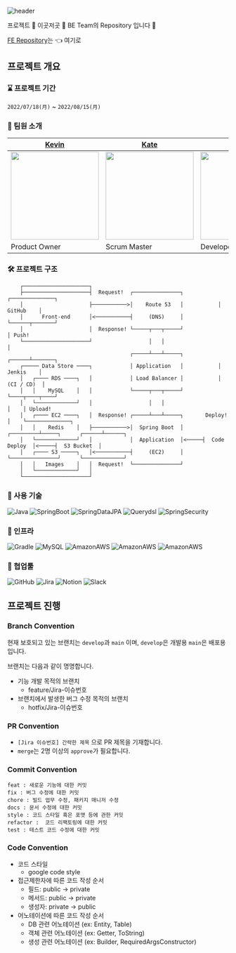 ![header](https://capsule-render.vercel.app/api?type=waving&color=509FFB&height=250&section=header&text=여행할%20땐%20💙이곳저곳💙&fontSize=50&animation=fadeIn&fontAlignY=40)

프로젝트 💙 이곳저곳 💙 BE Team의 Repository 입니다 💨

[FE Repository](https://github.com/prgrms-web-devcourse/Team_09_p2p_FE)는 👈 여기로

## 프로젝트 개요

### ⌛️ 프로젝트 기간

`2022/07/18(月)` ~ `2022/08/15(月)`

### 🍳 팀원 소개

| [Kevin](https://github.com/qjatjr29)                                             | [Kate](https://github.com/moosongsong)                                                                                            | [Charlie](https://github.com/Hyunggeun447)                                                                                        | [Frank](https://github.com/dhkstnaos)                                                                                             | [Kid](https://github.com/unnokid)                                                                                                 | 
|----------------------------------------------------------------------------------|-----------------------------------------------------------------------------------------------------------------------------------|-----------------------------------------------------------------------------------------------------------------------------------|-----------------------------------------------------------------------------------------------------------------------------------|-----------------------------------------------------------------------------------------------------------------------------------|
| <img src = "https://avatars.githubusercontent.com/u/74031333?v=4" width = "200"> | <img src = "https://user-images.githubusercontent.com/50647845/184600278-0411f51c-48ae-4c63-aa24-7c4cd674c19c.png" width = "200"> | <img src = "https://user-images.githubusercontent.com/50647845/184652712-64628b36-8b87-4e76-b11f-3aebe75cca73.png" width = "200"> | <img src = "https://user-images.githubusercontent.com/50647845/184600042-1cee5e00-c1ff-4ce3-acc5-9deffccc3ca4.png" width = "200"> | <img src = "https://user-images.githubusercontent.com/50647845/184599960-7b6d996e-093c-4030-9586-224e58965ed2.png" width = "200"> |
| Product Owner                                                                    | Scrum Master                                                                                                                      | Developer                                                                                                                         | Developer                                                                                                                         | Developer                                                                                                                         |

### 🛠 프로젝트 구조

```
    ┌─────────────────────┐            
    ├─────────────────────┤  Request!  ┌───────────────┐           ┌──────────────┐        
    │                     ├───────────>│    Route 53   │           │    GitHub    │
    │      Front-end      │<───────────┤     (DNS)     │           └──────┬───────┘ 
    │                     │  Response! └─────┬───┬─────┘                  │ Push!
    └─────────────────────┘                  │   │                        │
                                       ┌─────┴───┴─────┐           ┌──────┴───────┐
    ┌───── Data Store ────┐            │ Application   │           │    Jenkis    │
    │   ┌──── RDS ────┐   │            │ Load Balancer │           │   (CI / CD)  │
    │   │    MySQL    │   │            └─────┬───┬─────┘           └────┬────┬────┘    
    │   └─────────────┘   │                  │   │                      │    │ Upload!
    │   ┌──── EC2 ────┐   │  Response! ┌─────┴───┴─────┐       Deploy!  │    └──────────────┐
    │   │    Redis    │   ├───────────>│  Spring Boot  │      ┌─────────┴─────┐      ┌──────┴──────┐
    │   └─────────────┘   │            │  Application  │<─────┤  Code Deploy  │<─────┤  S3 Bucket  │
    │   ┌──── S3 ─────┐   │<───────────┤     (EC2)     │      └───────────────┘      └─────────────┘
    │   │   Images    │   │  Request!  └───────────────┘
    │   └─────────────┘   │ 
    └─────────────────────┘
```

### 🔧 사용 기술

![Java](https://img.shields.io/badge/-Java%2011-007396?style=plastic&logo=java&logoColor=white)
![SpringBoot](https://img.shields.io/badge/-Spring%20Boot%202.7.0-6DB33F?style=plastic&logo=Spring%20Boot&logoColor=white)
![SpringDataJPA](https://img.shields.io/badge/-Spring%20Data%20JPA%202.7.1-6D933F?style=plastic&logo=Spring&logoColor=white)
![Querydsl](https://img.shields.io/badge/-Querydsl%205.0.0-7D933F?style=plastic&logo=Spring&logoColor=white)
![SpringSecurity](https://img.shields.io/badge/-Spring%20Security-6DB33F?style=plastic&logo=SpringSecurity&logoColor=white)

### 🧱 인프라

![Gradle](https://img.shields.io/badge/-Gradle%207.2-02303A?style=plastic&logo=Gradle&logoColor=white)
![MySQL](https://img.shields.io/badge/MySQL%208.028-4479A1?style=plastic&logo=MySQL&logoColor=white)
![AmazonAWS](https://img.shields.io/badge/AWS%20S3-232F3E?style=plastic&logo=AmazonAWS&logoColor=white)
![AmazonAWS](https://img.shields.io/badge/AWS%20RDS-232F6E?style=plastic&logo=AmazonAWS&logoColor=white)
![AmazonAWS](https://img.shields.io/badge/AWS%20EC2-232F8E?style=plastic&logo=AmazonAWS&logoColor=white)

### 📠 협업툴

![GitHub](https://img.shields.io/badge/-GitHub-181717?style=plastic&logo=GitHub&logoColor=white)
![Jira](https://img.shields.io/badge/-Jira-0052CC?style=plastic&logo=JiraSoftware&logoColor=white)
![Notion](https://img.shields.io/badge/-Notion-000000?style=plastic&logo=Notion&logoColor=white)
![Slack](https://img.shields.io/badge/-Slack-4A154B?style=plastic&logo=Slack&logoColor=white)

## 프로젝트 진행

### Branch Convention

현재 보호되고 있는 브랜치는 `develop`과 `main` 이며, `develop`은 개발용 `main`은 배포용입니다.

브랜치는 다음과 같이 명명합니다.

- 기능 개발 목적의 브랜치
    - feature/Jira-이슈번호
- 브랜치에서 발생한 버그 수정 목적의 브랜치
    - hotfix/Jira-이슈번호

### PR Convention

- `[Jira 이슈번호] 간략한 제목` 으로 PR 제목을 기재합니다.
- `merge`는 2명 이상의 `approve`가 필요합니다.

### Commit Convention

```
feat : 새로운 기능에 대한 커밋
fix : 버그 수정에 대한 커밋
chore : 빌드 업무 수정, 패키지 매니저 수정
docs : 문서 수정에 대한 커밋
style : 코드 스타일 혹은 포맷 등에 관한 커밋
refactor :  코드 리팩토링에 대한 커밋
test : 테스트 코드 수정에 대한 커밋
```

### Code Convention

- 코드 스타일
    - google code style
- 접근제한자에 따른 코드 작성 순서
    - 필드: public -> private
    - 메서드: public -> private
    - 생성자: private -> public
- 어노테이션에 따른 코드 작성 순서
    - DB 관련 어노테이션 (ex: Entity, Table)
    - 객체 관련 어노테이션 (ex: Getter, ToString)
    - 생성 관련 어노테이션 (ex: Builder, RequiredArgsConstructor)

